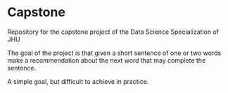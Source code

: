 # Capstone
Repository for the capstone project of the Data Science Specialization of JHU

The goal of the project is that given a short sentence of one or two words make a recommendation about 
the next word that may complete the sentence.

A simple goal, but difficult to achieve in practice.
